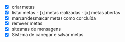 - [x] criar metas
- [x] listar metas
        - [x] metas realizadas
        - [x] metas abertas
- [x] marcar/desmarcar metas como concluída
- [x] remover metas
- [x] sitesmas de mensagens
- [x] Sistema de carregar e salvar metas